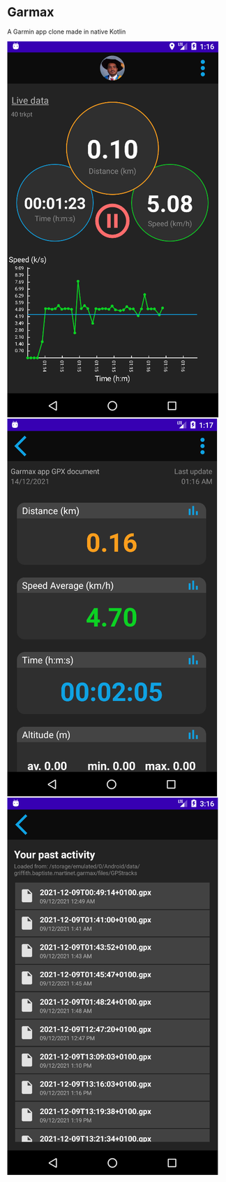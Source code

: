 # Garmax
A Garmin app clone made in native Kotlin

![Garmax](garmax_menu.PNG?raw=true "Garmax menu")
![Garmax](garmax_stats.PNG?raw=true "Garmax stats")
![Garmax](garmax_explorer.PNG?raw=true "Garmax explorer")
